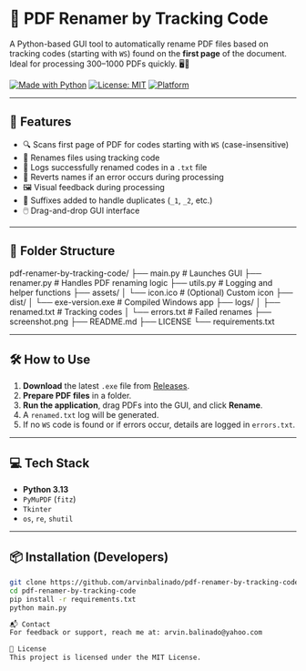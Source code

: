 # 🧾 PDF Renamer by Tracking Code

A Python-based GUI tool to automatically rename PDF files based on tracking codes (starting with `WS`) found on the **first page** of the document. Ideal for processing 300–1000 PDFs quickly. 🖥️📄

[![Made with Python](https://img.shields.io/badge/Made%20with-Python-blue)](https://www.python.org/)
[![License: MIT](https://img.shields.io/badge/License-MIT-green.svg)](LICENSE)
[![Platform](https://img.shields.io/badge/Platform-Windows-lightgrey)]()

---

## 🚀 Features

- 🔍 Scans first page of PDF for codes starting with `WS` (case-insensitive)
- 📝 Renames files using tracking code
- 📄 Logs successfully renamed codes in a `.txt` file
- 🔁 Reverts names if an error occurs during processing
- 🖼️ Visual feedback during processing
- 🧩 Suffixes added to handle duplicates (`_1`, `_2`, etc.)
- 🖱️ Drag-and-drop GUI interface

---

## 📂 Folder Structure

pdf-renamer-by-tracking-code/
├── main.py # Launches GUI
├── renamer.py # Handles PDF renaming logic
├── utils.py # Logging and helper functions
├── assets/
│ └── icon.ico # (Optional) Custom icon
├── dist/
│ └── exe-version.exe # Compiled Windows app
├── logs/
│ ├── renamed.txt # Tracking codes
│ └── errors.txt # Failed renames
├── screenshot.png
├── README.md
├── LICENSE
└── requirements.txt


---

## 🛠️ How to Use

1. **Download** the latest `.exe` file from [Releases](https://github.com/arvinbalinado/pdf-renamer-by-tracking-code/releases).
2. **Prepare PDF files** in a folder.
3. **Run the application**, drag PDFs into the GUI, and click **Rename**.
4. A `renamed.txt` log will be generated.
5. If no `WS` code is found or if errors occur, details are logged in `errors.txt`.

---

## 💻 Tech Stack

- **Python 3.13**
- `PyMuPDF` (`fitz`)
- `Tkinter`
- `os`, `re`, `shutil`

---

## 📦 Installation (Developers)

```bash
git clone https://github.com/arvinbalinado/pdf-renamer-by-tracking-code.git
cd pdf-renamer-by-tracking-code
pip install -r requirements.txt
python main.py

📬 Contact
For feedback or support, reach me at: arvin.balinado@yahoo.com

📄 License
This project is licensed under the MIT License.

